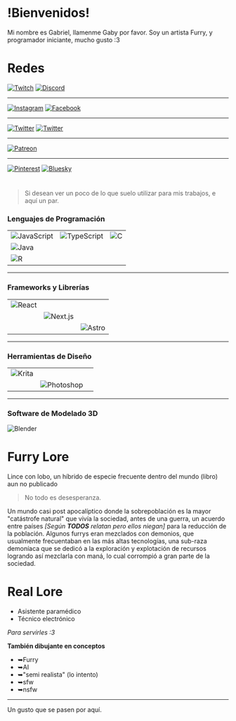 # !Bienvenidos!
Mi nombre es Gabriel, llamenme Gaby por favor.
Soy un artista Furry, y programador iniciante, mucho gusto :3

# Redes

[![Twitch](https://img.shields.io/badge/Twitch-9146FF?style=for-the-badge&logo=twitch&logoColor=white)](https://www.twitch.tv/gabsgabriewe)
 [![Discord](https://img.shields.io/badge/-Discord%20(beta)-%235865F2?style=for-the-badge&logo=Discord&logoColor=white
)](https://discordapp.com/users/448909414636716032)
 
 ---
 
[![Instagram](https://img.shields.io/badge/-instagram-%23E4405F?style=for-the-badge&logo=instagram&logoColor=white
)](https://www.instagram.com/gabsgabriewe/) 
[![Facebook](https://img.shields.io/badge/-Facebook-%230866FF?style=for-the-badge&logo=facebook&logoColor=white
)](https://www.facebook.com/gabsgabriewe1)

---

[![Twitter](https://img.shields.io/badge/Twitter-%23000000?style=for-the-badge&logo=x&logoColor=white
)](https://x.com/GabsGabriewe)
[![Twitter](https://img.shields.io/badge/+18_Twitter_+18_-%23000000?style=for-the-badge&logo=x&logoColor=white)](https://x.com/GabsGabriewe18)

---

[![Patreon](https://img.shields.io/badge/-Patreon-%23000000?style=for-the-badge&logo=patreon&logoColor=white
)](https://www.patreon.com/c/GabsGabriewe)

---

[![Pinterest](https://img.shields.io/badge/-Pinterest%20(beta)-%23BD081C?style=for-the-badge&logo=pinterest&logoColor=white
)](https://ar.pinterest.com/gabsgabriewe/)
[![Bluesky](https://img.shields.io/badge/-BlueSky_(bsky)-%230285FF?style=for-the-badge&logo=bluesky&logoColor=white
)](https://bsky.app/profile/gabsgabriewe.bsky.social)

#

> Si desean ver un poco de lo que suelo utilizar para mis trabajos, e aquí un par.


### Lenguajes de Programación
| | | |
|-|-|-|
|![JavaScript](https://img.shields.io/badge/JavaScript-F7DF1E?style=flat&logo=javascript&logoColor=black)|![TypeScript](https://img.shields.io/badge/TypeScript-3178C6?style=flat&logo=typescript&logoColor=white)            |![C](https://img.shields.io/badge/C-00599C?style=flat&logo=c&logoColor=white)
|![Java](https://img.shields.io/badge/Java-007396?style=flat&logo=java&logoColor=white)
|![R](https://img.shields.io/badge/R-276DC3?style=flat&logo=r&logoColor=white)

---

### Frameworks y Librerías
| | | |
|-| - | - |
|![React](https://img.shields.io/badge/React-61DAFB?style=flat&logo=react&logoColor=black)
||![Next.js](https://img.shields.io/badge/Next.js-000000?style=flat&logo=next.js&logoColor=white)
|||![Astro](https://img.shields.io/badge/Astro-FF5D01?style=flat&logo=astro&logoColor=white)

---

### Herramientas de Diseño
| | | |
|-|-|-|
|![Krita](https://img.shields.io/badge/Krita-3F9B8A?style=flat&logo=krita&logoColor=white)
||![Photoshop](https://img.shields.io/badge/Photoshop-31A8FF?style=flat&logo=adobe-photoshop&logoColor=white)

---

### Software de Modelado 3D
![Blender](https://img.shields.io/badge/Blender-F5792A?style=flat&logo=blender&logoColor=white)



# Furry Lore

Lince con lobo, un híbrido de especie frecuente dentro del mundo (libro) aun no publicado
> No todo es desesperanza.

Un mundo casi post apocalíptico donde la sobrepoblación es la mayor "catástrofe natural" que vivía la sociedad, antes de una guerra, un acuerdo entre países _[Según **TODOS** relatan pero ellos niegan]_ para la reducción de la población.
Algunos furrys eran mezclados con demonios, que usualmente frecuentaban en las más altas tecnologías, una sub-raza demoníaca que se dedicó a la exploración y explotación de recursos logrando así mezclarla con maná, lo cual corrompió a gran parte de la sociedad.


# Real Lore

- Asistente paramédico
- Técnico electrónico

*Para servirles :3*

**También dibujante en conceptos**

- ➥Furry
- ➥AI
- ➥"semi realista" (lo intento)
- ➥sfw
- ➥nsfw

---
Un gusto que se pasen por aquí.

